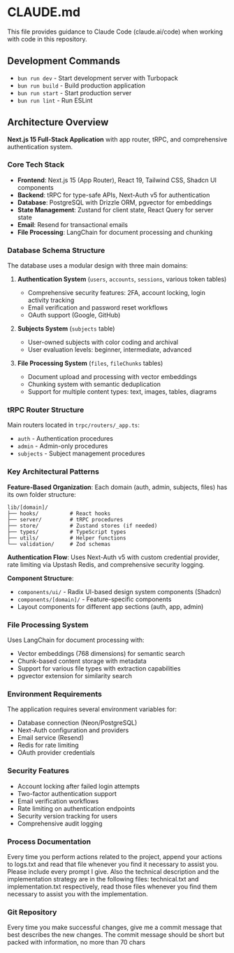 # CLAUDE.md

This file provides guidance to Claude Code (claude.ai/code) when working with code in this repository.

## Development Commands

- `bun run dev` - Start development server with Turbopack
- `bun run build` - Build production application
- `bun run start` - Start production server
- `bun run lint` - Run ESLint

## Architecture Overview

**Next.js 15 Full-Stack Application** with app router, tRPC, and comprehensive authentication system.

### Core Tech Stack

- **Frontend**: Next.js 15 (App Router), React 19, Tailwind CSS, Shadcn UI components
- **Backend**: tRPC for type-safe APIs, Next-Auth v5 for authentication
- **Database**: PostgreSQL with Drizzle ORM, pgvector for embeddings
- **State Management**: Zustand for client state, React Query for server state
- **Email**: Resend for transactional emails
- **File Processing**: LangChain for document processing and chunking

### Database Schema Structure

The database uses a modular design with three main domains:

1. **Authentication System** (`users`, `accounts`, `sessions`, various token tables)
   - Comprehensive security features: 2FA, account locking, login activity tracking
   - Email verification and password reset workflows
   - OAuth support (Google, GitHub)

2. **Subjects System** (`subjects` table)
   - User-owned subjects with color coding and archival
   - User evaluation levels: beginner, intermediate, advanced

3. **File Processing System** (`files`, `fileChunks` tables)
   - Document upload and processing with vector embeddings
   - Chunking system with semantic deduplication
   - Support for multiple content types: text, images, tables, diagrams

### tRPC Router Structure

Main routers located in `trpc/routers/_app.ts`:

- `auth` - Authentication procedures
- `admin` - Admin-only procedures
- `subjects` - Subject management procedures

### Key Architectural Patterns

**Feature-Based Organization**: Each domain (auth, admin, subjects, files) has its own folder structure:

```
lib/[domain]/
├── hooks/          # React hooks
├── server/         # tRPC procedures
├── store/          # Zustand stores (if needed)
├── types/          # TypeScript types
├── utils/          # Helper functions
└── validation/     # Zod schemas
```

**Authentication Flow**: Uses Next-Auth v5 with custom credential provider, rate limiting via Upstash Redis, and comprehensive security logging.

**Component Structure**:

- `components/ui/` - Radix UI-based design system components (Shadcn)
- `components/[domain]/` - Feature-specific components
- Layout components for different app sections (auth, app, admin)

### File Processing System

Uses LangChain for document processing with:

- Vector embeddings (768 dimensions) for semantic search
- Chunk-based content storage with metadata
- Support for various file types with extraction capabilities
- pgvector extension for similarity search

### Environment Requirements

The application requires several environment variables for:

- Database connection (Neon/PostgreSQL)
- Next-Auth configuration and providers
- Email service (Resend)
- Redis for rate limiting
- OAuth provider credentials

### Security Features

- Account locking after failed login attempts
- Two-factor authentication support
- Email verification workflows
- Rate limiting on authentication endpoints
- Security version tracking for users
- Comprehensive audit logging

### Process Documentation

Every time you perform actions related to the project, append your actions to logs.txt and read that file whenever you find it necessary to assist you. Please include every prompt I give. Also the technical description and the implementation strategy are in the following files: technical.txt and implementation.txt respectively, read those files whenever you find them necessary to assist you with the implementation.

### Git Repository

Every time you make successful changes, give me a commit message that best describes the new changes. The commit message should be short but packed with information, no more than 70 chars
